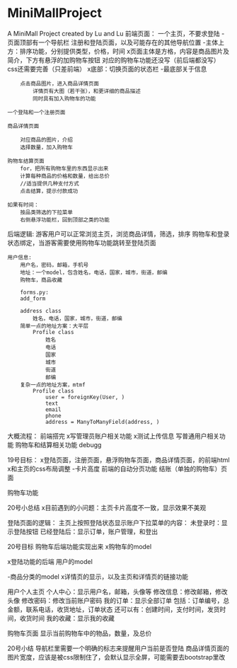 # MiniMallProject
A MiniMall Project created by Lu and Lu
前端页面：
    一个主页，不要求登陆
        -页面顶部有一个导航栏
            注册和登陆页面，以及可能存在的其他导航位置
        -主体上方：排序功能，分别提供类型，价格，时间
        x页面主体是方格，内容是商品图片及简介，下方有悬浮的加购物车按钮
            对应的购物车功能还没写（前后端都没写）
            css还需要完善（只差前端）
        x底部：切换页面的状态栏
        -最底部关于信息

        点击商品图片，进入商品详情页面
            详情页有大图（若干张），和更详细的商品描述
            同时具有加入购物车的功能
        
    一个登陆和一个注册页面

    商品详情页面
        
        对应商品的图片，介绍
        选择数量，加入购物车

    购物车结算页面
        for，把所有购物车里的东西显示出来
        计算每种商品的价格和数量，给出总价
        //适当提供几种支付方式
        点击结算，提示付款成功

    如果有时间：
        按品类筛选的下拉菜单
        右侧悬浮功能栏，回到顶部之类的功能


后端逻辑:
    游客用户可以正常浏览主页，浏览商品详情，筛选，排序
    购物车和登录状态绑定，当游客需要使用购物车功能跳转至登陆页面

    用户信息:
        用户名，密码，邮箱，手机号
        地址：一个model，包含姓名，电话，国家，城市，街道，邮编
        购物车，商品收藏

        forms.py:
        add_form

        address class
            姓名，电话，国家，城市，街道，邮编
        简单一点的地址方案：大平层
            Profile class
                姓名
                电话
                国家
                城市
                街道
                邮编
        复杂一点的地址方案，mtmf
            Profile class
                user = foreignKey(User, )
                text
                email
                phone
                address = ManyToManyField(address, )



大概流程：
    前端搭完
    x写管理员账户相关功能
    x测试上传信息
    写普通用户相关功能
    购物车和结算相关功能
    debugg



19号目标：
x登陆页面，注册页面，悬浮购物车页面，商品详情页面，的前端html
x和主页的css布局调整
-卡片高度
前端的自动分页功能
结账（单独的购物车）页面

购物车功能


20号小总结
    x目前遇到的小问题：主页卡片高度不一致，显示效果不美观

登陆页面的逻辑：
    主页上按照登陆状态显示账户下拉菜单的内容：
        未登录时：显示登陆按钮
        已经登陆后：显示订单，账户管理，和登出


20号目标
购物车后端功能实现出来
x购物车的model

x登陆功能的后端
用户的model

-商品分类的model
x详情页的显示，以及主页和详情页的链接功能


用户个人主页
    个人中心：显示用户名，邮箱，头像等
    修改信息：修改邮箱，修改头像
    修改密码：修改当前账户密码
    我的订单：显示全部订单
        包括：订单编号，总金额，联系电话，收货地址，订单状态
        还可以有：创建时间，支付时间，发货时间，收货时间
    我的收藏：显示我的收藏

购物车页面
    显示当前购物车中的物品，数量，及总价


20号小结
    导航栏里需要一个明确的标志来提醒用户当前是否登陆
    商品详情页面的图片宽度，应该是被css限制住了，会默认显示全屏，可能需要去bootstrap里改
